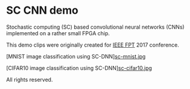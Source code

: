 # SC CNN demo
Stochastic computing (SC) based convolutional neural networks (CNNs) implemented on a rather small FPGA chip.

This demo clips were originally created for [IEEE FPT](http://www.icfpt.org/) 2017 conference.

[MNIST image classification using SC-DNN][sc-mnist.jpg](2017-12-FPT-sc-mnist-demo.mp4)

[CIFAR10 image classification using SC-DNN][sc-cifar10.jpg](2017-12-FPT-sc-cifar10-demo.mp4)


All rights reserved.
